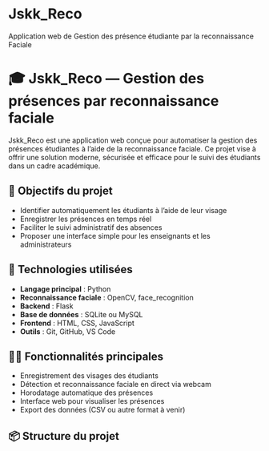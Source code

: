 # Jskk_Reco
Application web de Gestion des présence étudiante par la reconnaissance Faciale
# 🎓 Jskk_Reco — Gestion des présences par reconnaissance faciale

Jskk_Reco est une application web conçue pour automatiser la gestion des présences étudiantes à l’aide de la reconnaissance faciale. Ce projet vise à offrir une solution moderne, sécurisée et efficace pour le suivi des étudiants dans un cadre académique.

## 📌 Objectifs du projet

- Identifier automatiquement les étudiants à l’aide de leur visage
- Enregistrer les présences en temps réel
- Faciliter le suivi administratif des absences
- Proposer une interface simple pour les enseignants et les administrateurs

## 🧰 Technologies utilisées

- **Langage principal** : Python
- **Reconnaissance faciale** : OpenCV, face_recognition
- **Backend** : Flask
- **Base de données** : SQLite ou MySQL
- **Frontend** : HTML, CSS, JavaScript
- **Outils** : Git, GitHub, VS Code

## 👨‍💻 Fonctionnalités principales

- Enregistrement des visages des étudiants
- Détection et reconnaissance faciale en direct via webcam
- Horodatage automatique des présences
- Interface web pour visualiser les présences
- Export des données (CSV ou autre format à venir)

## 📦 Structure du projet

